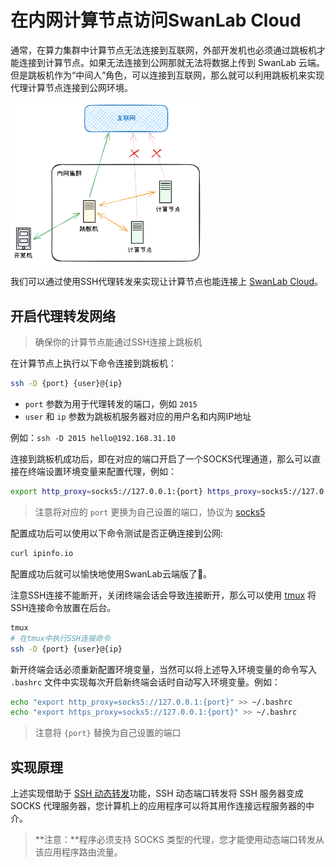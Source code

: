# 在内网计算节点访问SwanLab Cloud

通常，在算力集群中计算节点无法连接到互联网，外部开发机也必须通过跳板机才能连接到计算节点。如果无法连接到公网那就无法将数据上传到 SwanLab 云端。但是跳板机作为“中间人”角色，可以连接到互联网，那么就可以利用跳板机来实现代理计算节点连接到公网环境。

<img src="./ssh-portforwarding/cluster-network.png" alt="cluster-network" style="zoom:30%;" />

我们可以通过使用SSH代理转发来实现让计算节点也能连接上 [SwanLab Cloud](https://swanlab.cn/)。

## 开启代理转发网络

> 确保你的计算节点能通过SSH连接上跳板机

在计算节点上执行以下命令连接到跳板机：

```bash
ssh -D {port} {user}@{ip}
```

- `port` 参数为用于代理转发的端口，例如 `2015`
- `user` 和 `ip` 参数为跳板机服务器对应的用户名和内网IP地址

例如：`ssh -D 2015 hello@192.168.31.10`

连接到跳板机成功后，即在对应的端口开启了一个SOCKS代理通道，那么可以直接在终端设置环境变量来配置代理，例如：

```bash
export http_proxy=socks5://127.0.0.1:{port} https_proxy=socks5://127.0.0.1:{port}
```

> 注意将对应的 `port` 更换为自己设置的端口，协议为 [socks5](https://en.wikipedia.org/wiki/SOCKS)

配置成功后可以使用以下命令测试是否正确连接到公网:

```bash
curl ipinfo.io
```

配置成功后就可以愉快地使用SwanLab云端版了🥳。

注意SSH连接不能断开，关闭终端会话会导致连接断开，那么可以使用 [tmux](https://github.com/tmux/tmux/wiki) 将SSH连接命令放置在后台。

```bash
tmux
# 在tmux中执行SSH连接命令
ssh -D {port} {user}@{ip}
```

新开终端会话必须重新配置环境变量，当然可以将上述导入环境变量的命令写入 `.bashrc` 文件中实现每次开启新终端会话时自动写入环境变量。例如：
```bash
echo "export http_proxy=socks5://127.0.0.1:{port}" >> ~/.bashrc
echo "export https_proxy=socks5://127.0.0.1:{port}" >> ~/.bashrc
```
> 注意将 `{port}` 替换为自己设置的端口

## 实现原理

上述实现借助于 [SSH 动态转发](https://en.wikipedia.org/wiki/Port_forwarding#Dynamic_port_forwarding)功能，SSH 动态端口转发将 SSH 服务器变成 SOCKS 代理服务器，您计算机上的应用程序可以将其用作连接远程服务器的中介。

> **注意：**程序必须支持 SOCKS 类型的代理，您才能使用动态端口转发从该应用程序路由流量。
